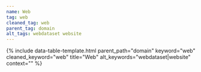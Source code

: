 ```yaml
---
name: Web
tag: web
cleaned_tag: web
parent_tag: domain
alt_tags: webdataset website
---
```


{% include data-table-template.html 
  parent_path="domain" 
  keyword="web" 
  cleaned_keyword="web" 
  title="Web"
  alt_keywords="webdataset|website"
  context=""
%}

